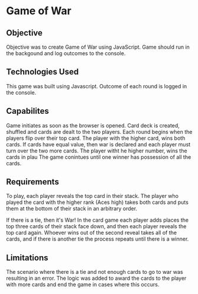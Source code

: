 
# Game of War

## Objective

Objective was to create Game of War using JavaScript.   Game should run in the backgound 
and log outcomes to the console.

## Technologies Used

This game was built using Javascript.  Outcome of each round is logged in the console.

## Capabilites


Game initiates as soon as the browser is opened.  Card deck is created, shuffled and 
cards are dealt to the two players.  Each round begins when the players flip over 
their top card. The player with the higher card, wins both cards.  If cards have equal
value, then war is declared and each player must turn over the two more cards.  The
player witht he higher number, wins the cards in plau  The game conintues
until one winner has possession of all the cards.

## Requirements

To play, each player reveals the top card in their stack. The player who played
the card with the higher rank (Aces high) takes both cards and puts them at the
bottom of their stack in an arbitrary order.

If there is a tie, then it's War! In the card game each player adds places the
top three cards of their stack face down, and then each player reveals the top
card again. Whoever wins out of the second reveal takes all of the cards, and if
there is another tie the process repeats until there is a winner.

  
## Limitations 

The scenario where there is a tie and not enough cards to go to war was resulting in an error.
The logic was added to award the cards to the player with more cards and end the game in 
cases where this occurs.


